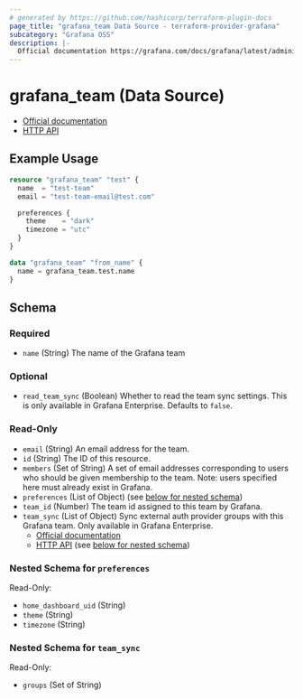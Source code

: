 ```yaml
---
# generated by https://github.com/hashicorp/terraform-plugin-docs
page_title: "grafana_team Data Source - terraform-provider-grafana"
subcategory: "Grafana OSS"
description: |-
  Official documentation https://grafana.com/docs/grafana/latest/administration/team-management/HTTP API https://grafana.com/docs/grafana/latest/developers/http_api/team/
---
```


# grafana_team (Data Source)

* [Official documentation](https://grafana.com/docs/grafana/latest/administration/team-management/)
* [HTTP API](https://grafana.com/docs/grafana/latest/developers/http_api/team/)

## Example Usage

```terraform
resource "grafana_team" "test" {
  name  = "test-team"
  email = "test-team-email@test.com"

  preferences {
    theme    = "dark"
    timezone = "utc"
  }
}

data "grafana_team" "from_name" {
  name = grafana_team.test.name
}
```

<!-- schema generated by tfplugindocs -->
## Schema

### Required

- `name` (String) The name of the Grafana team

### Optional

- `read_team_sync` (Boolean) Whether to read the team sync settings. This is only available in Grafana Enterprise. Defaults to `false`.

### Read-Only

- `email` (String) An email address for the team.
- `id` (String) The ID of this resource.
- `members` (Set of String) A set of email addresses corresponding to users who should be given membership
to the team. Note: users specified here must already exist in Grafana.
- `preferences` (List of Object) (see [below for nested schema](#nestedatt--preferences))
- `team_id` (Number) The team id assigned to this team by Grafana.
- `team_sync` (List of Object) Sync external auth provider groups with this Grafana team. Only available in Grafana Enterprise.
	* [Official documentation](https://grafana.com/docs/grafana/latest/setup-grafana/configure-security/configure-team-sync/)
	* [HTTP API](https://grafana.com/docs/grafana/latest/developers/http_api/external_group_sync/) (see [below for nested schema](#nestedatt--team_sync))

<a id="nestedatt--preferences"></a>
### Nested Schema for `preferences`

Read-Only:

- `home_dashboard_uid` (String)
- `theme` (String)
- `timezone` (String)


<a id="nestedatt--team_sync"></a>
### Nested Schema for `team_sync`

Read-Only:

- `groups` (Set of String)
